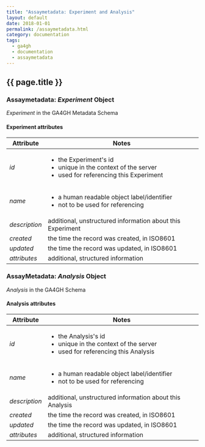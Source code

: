 ```yaml
---
title: "Assaymetadata: Experiment and Analysis"
layout: default
date: 2018-01-01
permalink: /assaymetadata.html
category: documentation
tags:
  - ga4gh
  - documentation
  - assaymetadata
---
```


## {{ page.title }}

### Assaymetadata: _Experiment_ Object

_Experiment_ in the GA4GH Metadata Schema

#### Experiment attributes

Attribute | Notes
------ | ------
*id* | <ul><li>the Experiment's id</li><li>unique in the context of the server</li><li>used for referencing this Experiment</li></ul>
*name* | <ul><li>a human readable object label/identifier</li><li>not to be used for referencing</li></ul>
*description* | additional, unstructured information about this Experiment
*created* | the time the record was created, in ISO8601
*updated* | the time the record was updated, in ISO8601
*attributes* | additional, structured information

### AssayMetadata: *Analysis* Object

_Analysis_ in the GA4GH Schema

#### Analysis attributes

Attribute | Notes
--- | ---
*id* | <ul><li>the Analysis's id</li><li>unique in the context of the server</li><li>used for referencing this Analysis</li></ul>
*name* | <ul><li>a human readable object label/identifier</li><li>not to be used for referencing</li></ul>
*description* | additional, unstructured information about this Analysis
*created* | the time the record was created, in ISO8601
*updated* | the time the record was updated, in ISO8601
*attributes* | additional, structured information
